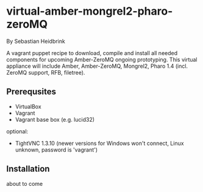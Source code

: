 virtual-amber-mongrel2-pharo-zeroMQ
=====

By Sebastian Heidbrink

A vagrant puppet recipe to download, compile and install all needed components for upcoming Amber-ZeroMQ ongoing prototyping.
This virtual appliance will include Amber, Amber-ZeroMQ, Mongrel2, Pharo 1.4 (incl. ZeroMQ support, RFB, filetree).

Prerequsites
--------  

* VirtualBox
* Vagrant
* Vagrant base box (e.g. lucid32)

optional:

* TightVNC 1.3.10 (newer versions for Windows won't connect, Linux unknown, password is 'vagrant')

Installation
-------
about to come
